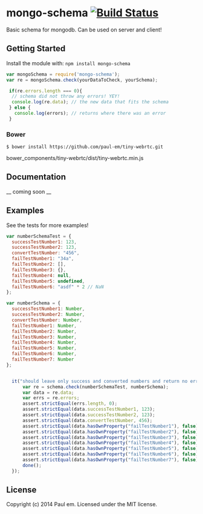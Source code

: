# mongo-schema [![Build Status](https://secure.travis-ci.org/paul-em/mongo-schema.png?branch=master)](http://travis-ci.org/paul-em/mongo-schema)

Basic schema for mongodb. Can be used on server and client!

## Getting Started
Install the module with: `npm install mongo-schema`

```javascript
var mongoSchema = require('mongo-schema');
var re = mongoSchema.check(yourDataToCheck, yourSchema);

 if(re.errors.length === 0){
  // schema did not throw any errors! YEY!
  console.log(re.data); // the new data that fits the schema
 } else {
   console.log(errors); // returns where there was an error
 }
```

### Bower
```
$ bower install https://github.com/paul-em/tiny-webrtc.git
```
bower_components/tiny-webrtc/dist/tiny-webrtc.min.js

## Documentation

__ coming soon __

## Examples

See the tests for more examples!

```javascript
var numberSchemaTest = {
  successTestNumber1: 123,
  successTestNumber2: 123,
  convertTestNumber: "456",
  failTestNumber1: "34a",
  failTestNumber2: [],
  failTestNumber3: {},
  failTestNumber4: null,
  failTestNumber5: undefined,
  failTestNumber6: "asdf" * 2 // NaN
};

var numberSchema = {
  successTestNumber1: Number,
  successTestNumber2: Number,
  convertTestNumber: Number,
  failTestNumber1: Number,
  failTestNumber2: Number,
  failTestNumber3: Number,
  failTestNumber4: Number,
  failTestNumber5: Number,
  failTestNumber6: Number,
  failTestNumber7: Number
};


  it("should leave only success and converted numbers and return no errors", function (done) {
      var re = schema.check(numberSchemaTest, numberSchema);
      var data = re.data;
      var errs = re.errors;
      assert.strictEqual(errs.length, 0);
      assert.strictEqual(data.successTestNumber1, 123);
      assert.strictEqual(data.successTestNumber2, 123);
      assert.strictEqual(data.convertTestNumber, 456);
      assert.strictEqual(data.hasOwnProperty("failTestNumber1"), false);
      assert.strictEqual(data.hasOwnProperty("failTestNumber2"), false);
      assert.strictEqual(data.hasOwnProperty("failTestNumber3"), false);
      assert.strictEqual(data.hasOwnProperty("failTestNumber4"), false);
      assert.strictEqual(data.hasOwnProperty("failTestNumber5"), false);
      assert.strictEqual(data.hasOwnProperty("failTestNumber6"), false);
      assert.strictEqual(data.hasOwnProperty("failTestNumber7"), false);
      done();
  });
```

## License
Copyright (c) 2014 Paul em. Licensed under the MIT license.
